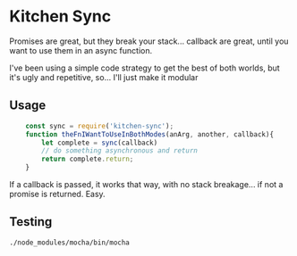 Kitchen Sync
============

Promises are great, but they break your stack... callback are great, until you want to use them in an async function.

I've been using a simple code strategy to get the best of both worlds, but it's ugly and repetitive, so... I'll just make it modular

Usage
-----

```javascript
    const sync = require('kitchen-sync');
    function theFnIWantToUseInBothModes(anArg, another, callback){
        let complete = sync(callback)
        // do something asynchronous and return
        return complete.return;
    }
```
If a callback is passed, it works that way, with no stack breakage... if not a promise is returned. Easy.

Testing
-------

```bash
./node_modules/mocha/bin/mocha
```
